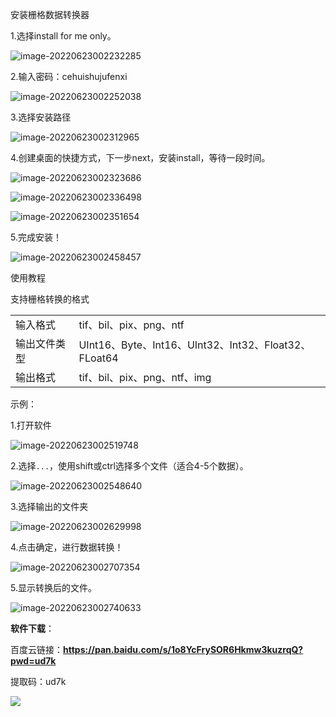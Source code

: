 安装栅格数据转换器 

1.选择install for me only。

![image-20220623002232285](https://cdn.jsdelivr.net/gh/yunxingluoyun/blog-img/image-20220623002232285.png)

2.输入密码：cehuishujufenxi

![image-20220623002252038](https://cdn.jsdelivr.net/gh/yunxingluoyun/blog-img/image-20220623002252038.png)

3.选择安装路径

![image-20220623002312965](https://cdn.jsdelivr.net/gh/yunxingluoyun/blog-img/image-20220623002312965.png)

4.创建桌面的快捷方式，下一步next，安装install，等待一段时间。

![image-20220623002323686](https://cdn.jsdelivr.net/gh/yunxingluoyun/blog-img/image-20220623002323686.png)

![image-20220623002336498](https://cdn.jsdelivr.net/gh/yunxingluoyun/blog-img/image-20220623002336498.png)

![image-20220623002351654](https://cdn.jsdelivr.net/gh/yunxingluoyun/blog-img/image-20220623002351654.png)

5.完成安装！

![image-20220623002458457](https://cdn.jsdelivr.net/gh/yunxingluoyun/blog-img/image-20220623002458457.png)

使用教程

支持栅格转换的格式

|              |                                                      |
| ------------ | ---------------------------------------------------- |
| 输入格式     | tif、bil、pix、png、ntf                              |
| 输出文件类型 | UInt16、Byte、Int16、UInt32、Int32、Float32、FLoat64 |
| 输出格式     | tif、bil、pix、png、ntf、img                         |

示例：

1.打开软件

![image-20220623002519748](https://cdn.jsdelivr.net/gh/yunxingluoyun/blog-img/image-20220623002519748.png)

2.选择`...`，使用shift或ctrl选择多个文件（适合4-5个数据）。

![image-20220623002548640](https://cdn.jsdelivr.net/gh/yunxingluoyun/blog-img/image-20220623002548640.png)

3.选择输出的文件夹

![image-20220623002629998](https://cdn.jsdelivr.net/gh/yunxingluoyun/blog-img/image-20220623002629998.png)

4.点击确定，进行数据转换！

![image-20220623002707354](https://cdn.jsdelivr.net/gh/yunxingluoyun/blog-img/image-20220623002707354.png)

5.显示转换后的文件。

![image-20220623002740633](https://cdn.jsdelivr.net/gh/yunxingluoyun/blog-img/image-20220623002740633.png)

**软件下载**：

百度云链接：**https://pan.baidu.com/s/1o8YcFrySOR6Hkmw3kuzrqQ?pwd=ud7k**

提取码：ud7k

![](https://cdn.jsdelivr.net/gh/yunxingluoyun/blog-img/QQ截图20211120002727.png)